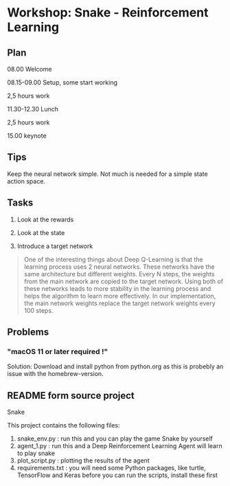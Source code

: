 # Workshop: Snake - Reinforcement Learning

## Plan

08.00 Welcome

08.15-09.00 Setup, some start working

2,5 hours work

11.30-12.30 Lunch

2,5 hours work

15.00 keynote

## Tips

Keep the neural network simple. Not much is needed for a simple state action space.

## Tasks

1. Look at the rewards

1. Look at the state

1. Introduce a target network

> One of the interesting things about Deep Q-Learning is that the learning process uses 2 neural networks. These networks have the same architecture but different weights. Every N steps, the weights from the main network are copied to the target network. Using both of these networks leads to more stability in the learning process and helps the algorithm to learn more effectively. In our implementation, the main network weights replace the target network weights every 100 steps.

## Problems

### "macOS 11 or later required !"

Solution: Download and install python from python.org as this is probebly an issue with the homebrew-version.

## README form source project

Snake

This project contains the following files:

1. snake_env.py : run this and you can play the game Snake by yourself
2. agent_1.py : run this and a Deep Reinforcement Learning Agent will learn to play snake
3. plot_script.py : plotting the results of the agent
4. requirements.txt : you will need some Python packages, like turtle, TensorFlow and Keras before you can run the scripts, install these first
